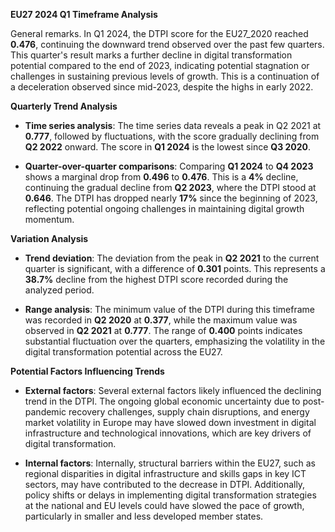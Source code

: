 
**EU27 2024 Q1 Timeframe Analysis** 

General remarks. In Q1 2024, the DTPI score for the EU27_2020 reached **0.476**, continuing the downward trend observed over the past few quarters. This quarter's result marks a further decline in digital transformation potential compared to the end of 2023, indicating potential stagnation or challenges in sustaining previous levels of growth. This is a continuation of a deceleration observed since mid-2023, despite the highs in early 2022.

**Quarterly Trend Analysis**

- **Time series analysis**: 
  The time series data reveals a peak in Q2 2021 at **0.777**, followed by fluctuations, with the score gradually declining from **Q2 2022** onward. The score in **Q1 2024** is the lowest since **Q3 2020**.

- **Quarter-over-quarter comparisons**: 
  Comparing **Q1 2024** to **Q4 2023** shows a marginal drop from **0.496** to **0.476**. This is a **4%** decline, continuing the gradual decline from **Q2 2023**, where the DTPI stood at **0.646**. The DTPI has dropped nearly **17%** since the beginning of 2023, reflecting potential ongoing challenges in maintaining digital growth momentum.

**Variation Analysis**

- **Trend deviation**:
  The deviation from the peak in **Q2 2021** to the current quarter is significant, with a difference of **0.301** points. This represents a **38.7%** decline from the highest DTPI score recorded during the analyzed period.

- **Range analysis**:
  The minimum value of the DTPI during this timeframe was recorded in **Q2 2020** at **0.377**, while the maximum value was observed in **Q2 2021** at **0.777**. The range of **0.400** points indicates substantial fluctuation over the quarters, emphasizing the volatility in the digital transformation potential across the EU27.

**Potential Factors Influencing Trends**

- **External factors**:
  Several external factors likely influenced the declining trend in the DTPI. The ongoing global economic uncertainty due to post-pandemic recovery challenges, supply chain disruptions, and energy market volatility in Europe may have slowed down investment in digital infrastructure and technological innovations, which are key drivers of digital transformation.

- **Internal factors**:
  Internally, structural barriers within the EU27, such as regional disparities in digital infrastructure and skills gaps in key ICT sectors, may have contributed to the decrease in DTPI. Additionally, policy shifts or delays in implementing digital transformation strategies at the national and EU levels could have slowed the pace of growth, particularly in smaller and less developed member states.

